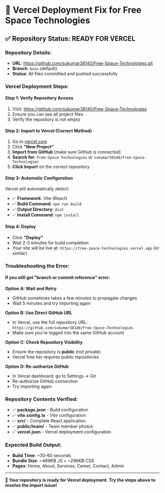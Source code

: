 # 🚀 Vercel Deployment Fix for Free Space Technologies

## ✅ Repository Status: READY FOR VERCEL

### **Repository Details:**
- **URL**: https://github.com/sukumar38140/Free-Space-Technologies.git
- **Branch**: `main` (default)
- **Status**: All files committed and pushed successfully

### **Vercel Deployment Steps:**

#### **Step 1: Verify Repository Access**
1. Visit: https://github.com/sukumar38140/Free-Space-Technologies
2. Ensure you can see all project files
3. Verify the repository is not empty

#### **Step 2: Import to Vercel (Correct Method)**
1. Go to [vercel.com](https://vercel.com)
2. Click **"New Project"**
3. **Import from GitHub** (make sure GitHub is connected)
4. **Search for**: `Free-Space-Technologies` or `sukumar38140/Free-Space-Technologies`
5. **Click Import** on the correct repository

#### **Step 3: Automatic Configuration**
Vercel will automatically detect:
- ✅ **Framework**: Vite (React)
- ✅ **Build Command**: `npm run build`
- ✅ **Output Directory**: `dist`
- ✅ **Install Command**: `npm install`

#### **Step 4: Deploy**
- Click **"Deploy"**
- Wait 2-3 minutes for build completion
- Your site will be live at: `https://free-space-technologies.vercel.app` (or similar)

### **Troubleshooting the Error:**

#### **If you still get "branch or commit reference" error:**

**Option A: Wait and Retry**
- GitHub sometimes takes a few minutes to propagate changes
- Wait 5 minutes and try importing again

**Option B: Use Direct GitHub URL**
- In Vercel, use the full repository URL: `https://github.com/sukumar38140/Free-Space-Technologies`
- Make sure you're logged into the same GitHub account

**Option C: Check Repository Visibility**
- Ensure the repository is **public** (not private)
- Vercel free tier requires public repositories

**Option D: Re-authorize GitHub**
- In Vercel dashboard, go to Settings → Git
- Re-authorize GitHub connection
- Try importing again

### **Repository Contents Verified:**
- ✅ **package.json** - Build configuration
- ✅ **vite.config.ts** - Vite configuration  
- ✅ **src/** - Complete React application
- ✅ **public/team/** - Team member photos
- ✅ **vercel.json** - Vercel deployment configuration

### **Expected Build Output:**
- **Build Time**: ~30-60 seconds
- **Bundle Size**: ~489KB JS + ~296KB CSS
- **Pages**: Home, About, Services, Career, Contact, Admin

---

**🎯 Your repository is ready for Vercel deployment. Try the steps above to resolve the import issue!**
